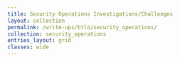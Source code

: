 ```yaml
---
title: Security Operations Investigations/Challenges
layout: collection
permalink: /write-ups/btlo/security_operations/
collection: security_operations
entries_layout: grid
classes: wide
---
```


